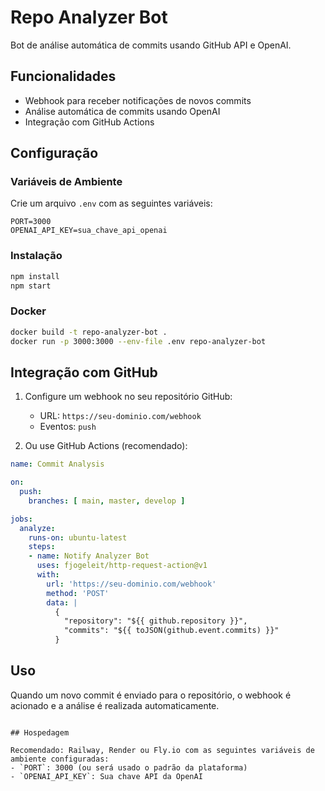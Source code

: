 
# Repo Analyzer Bot

Bot de análise automática de commits usando GitHub API e OpenAI.

## Funcionalidades

- Webhook para receber notificações de novos commits
- Análise automática de commits usando OpenAI
- Integração com GitHub Actions

## Configuração

### Variáveis de Ambiente

Crie um arquivo `.env` com as seguintes variáveis:

```
PORT=3000
OPENAI_API_KEY=sua_chave_api_openai
```

### Instalação

```bash
npm install
npm start
```

### Docker

```bash
docker build -t repo-analyzer-bot .
docker run -p 3000:3000 --env-file .env repo-analyzer-bot
```

## Integração com GitHub

1. Configure um webhook no seu repositório GitHub:
   - URL: `https://seu-dominio.com/webhook`
   - Eventos: `push`

2. Ou use GitHub Actions (recomendado):
   
```yaml
name: Commit Analysis

on:
  push:
    branches: [ main, master, develop ]

jobs:
  analyze:
    runs-on: ubuntu-latest
    steps:
    - name: Notify Analyzer Bot
      uses: fjogeleit/http-request-action@v1
      with:
        url: 'https://seu-dominio.com/webhook'
        method: 'POST'
        data: |
          {
            "repository": "${{ github.repository }}",
            "commits": "${{ toJSON(github.event.commits) }}"
          }
```

## Uso

Quando um novo commit é enviado para o repositório, o webhook é acionado e a análise é realizada automaticamente.

```

## Hospedagem

Recomendado: Railway, Render ou Fly.io com as seguintes variáveis de ambiente configuradas:
- `PORT`: 3000 (ou será usado o padrão da plataforma)
- `OPENAI_API_KEY`: Sua chave API da OpenAI
